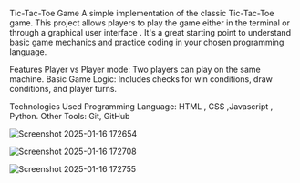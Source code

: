 Tic-Tac-Toe Game
A simple implementation of the classic Tic-Tac-Toe game. This project allows players to play the game either in the terminal or through a graphical user interface . It's a great starting point to understand basic game mechanics and practice coding in your chosen programming language.

Features
Player vs Player mode: Two players can play on the same machine.
Basic Game Logic: Includes checks for win conditions, draw conditions, and player turns.

Technologies Used
Programming Language: HTML , CSS ,Javascript , Python.
 Other Tools: Git, GitHub

 ![Screenshot 2025-01-16 172654](https://github.com/user-attachments/assets/637973cd-f5c2-413c-b3eb-5a8174bcdb6a)
 
![Screenshot 2025-01-16 172708](https://github.com/user-attachments/assets/e475191a-101b-4a51-a1b3-a446c82d4154)

![Screenshot 2025-01-16 172755](https://github.com/user-attachments/assets/61dccc2d-7e48-45bc-8c7c-28ae17261e56)
